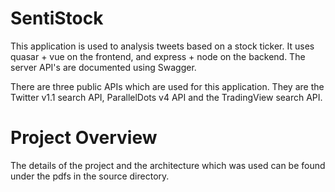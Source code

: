 # SentiStock
This application is used to analysis tweets based on a stock ticker. It uses quasar + vue on the frontend, and express + node on the backend. 
The server API's are documented using Swagger.

There are three public APIs which are used for this application. They are the Twitter v1.1 search API, ParallelDots v4 API and the TradingView search API.

# Project Overview
The details of the project and the architecture which was used can be found under the pdfs in the source directory.
